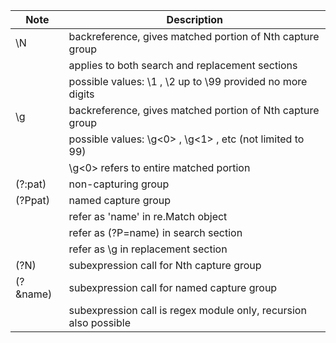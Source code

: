 | Note | Description |
| ----- | --------- |
| \\N  | backreference, gives matched portion of Nth capture group |
| | applies to both search and replacement sections |
| | possible values: \1 , \2 up to \99 provided no more digits |
| \g<N> | backreference, gives matched portion of Nth capture group |
| | possible values: \g<0> , \g<1> , etc (not limited to 99) |
| | \\g<0> refers to entire matched portion |
| (?:pat) | non-capturing group |
| (?P<name>pat) | named capture group |
| | refer as 'name' in re.Match object |
| | refer as (?P=name) in search section |
| | refer as \\g<name> in replacement section |
| (?N) | subexpression call for Nth capture group |
| (?&name) | subexpression call for named capture group |
|  | subexpression call is regex module only, recursion also possible |
